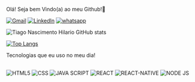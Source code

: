 Olá! Seja bem Vindo(a) ao meu Github!👋 

[![Gmail](https://img.shields.io/badge/Gmail-D14836?style=for-the-badge&logo=gmail&logoColor=white)](tnhhilario@gmail.com)
[![LinkedIn](https://img.shields.io/badge/LinkedIn-0077B5?style=for-the-badge&logo=linkedin&logoColor=white )](https://linkedin.com/in/tiago-nascimento-hilario)
[![whatsapp]( https://img.shields.io/badge/WhatsApp-25D366?style=for-the-badge&logo=whatsapp&logoColor=white)](https://api.whatsapp.com/send?phone=5521982425617)

![Tiago Nascimento Hilario GitHub stats](https://github-readme-stats.vercel.app/api?username=Tiago-Nascimento-Hilario&show_icons=true&theme=dracula)

[![Top Langs](https://github-readme-stats.vercel.app/api/top-langs/?username=Tiago-Nascimento-Hilario)](https://github.com/tiago-nascimento-hilario/github-readme-stats)

Tecnologias que eu uso no meu dia!
<div style="display:inline_block"></br>
  <img  algin="center" alt="HTML5" src="https://img.shields.io/badge/HTML5-E34F26?style=for-the-badge&logo=html5&logoColor=white" />
<img  algin="center" alt="CSS" src="https://img.shields.io/badge/CSS3-1572B6?style=for-the-badge&logo=css3&logoColor=white" />
<img  algin="center" alt="JAVA SCRIPT" src="https://img.shields.io/badge/JavaScript-F7DF1E?style=for-the-badge&logo=javascript&logoColor=black" />
<img  algin="center" alt="REACT" src="https://img.shields.io/badge/React-20232A?style=for-the-badge&logo=react&logoColor=61DAFB" />

<img  algin="center" alt="REACT-NATIVE" src="https://img.shields.io/badge/React_Native-20232A?style=for-the-badge&logo=react&logoColor=61DAFB " />

<img  algin="center" alt="NODE JS" src="https://img.shields.io/badge/Node.js-43853D?style=for-the-badge&logo=node.js&logoColor=white " />
</div>
